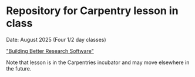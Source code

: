 # Repository for Carpentry lesson in class

Date: August 2025 (Four 1/2 day classes)

["Building Better Research Software"](https://carpentries-incubator.github.io/better-research-software/aio.html)

Note that lesson is in the Carpentries incubator and may move elsewhere in the future.

